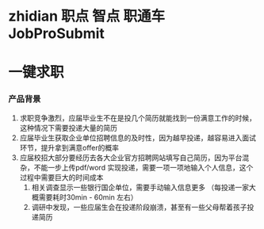 # zhidian 职点 智点 职通车 JobProSubmit

# 一键求职
### 产品背景
1. 求职竞争激烈，应届毕业生不在是投几个简历就能找到一份满意工作的时候，这种情况下需要投递大量的简历
2. 应届毕业生获取企业单位招聘信息的及时性，因为越早投递，越容易进入面试环节，提升拿到满意offer的概率
3. 应届校招大部分要经历去各大企业官方招聘网站填写自己简历，因为平台混杂，不能一步上传pdf/word 实现投递，需要一项一项地输入个人信息，这个过程中需要巨大的时间成本
   1. 相关调查显示一些银行国企单位，需要手动输入信息更多 （每投递一家大概需要耗时30min - 60min 左右）
   2. 调研中发现，一些应届生会在投递阶段崩溃，甚至有一些父母帮着孩子投递简历

